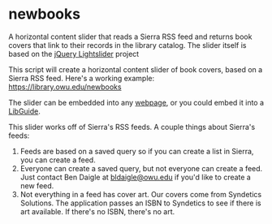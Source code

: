 # newbooks
A horizontal content slider that reads a Sierra RSS feed and returns book covers that link to their records in the library catalog. The slider itself is based on the [jQuery Lightslider](http://sachinchoolur.github.io/lightslider/) project

This script will create a horizontal content slider of book covers, based on a Sierra RSS feed. Here's a working example:
https://library.owu.edu/newbooks

The slider can be embedded into any [webpage](https://github.com/bldaigle/newbooks/wiki/Add-new-books-to-any-web-page), or you could embed it into a [LibGuide](https://github.com/bldaigle/newbooks/wiki/Add-new-books-to-a-LibGuide).

This slider works off of Sierra's RSS feeds. A couple things about Sierra's feeds:

1. Feeds are based on a saved query so if you can create a list in Sierra, you can create a feed.
2. Everyone can create a saved query, but not everyone can create a feed. Just contact Ben Daigle at bldaigle@owu.edu if you'd like to create a new feed.
3. Not everything in a feed has cover art. Our covers come from Syndetics Solutions. The application passes an ISBN to Syndetics to see if there is art available. If there's no ISBN, there's no art.
